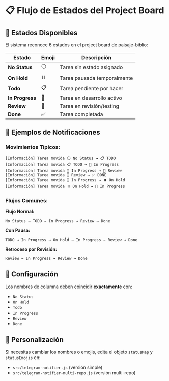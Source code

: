 # 📋 Flujo de Estados del Project Board

## 🔄 Estados Disponibles

El sistema reconoce 6 estados en el project board de paisaje-biblio:

| Estado | Emoji | Descripción |
|--------|-------|-------------|
| **No Status** | ⚪ | Tarea sin estado asignado |
| **On Hold** | ⏸️ | Tarea pausada temporalmente |
| **Todo** | 📋 | Tarea pendiente por hacer |
| **In Progress** | 🔄 | Tarea en desarrollo activo |
| **Review** | 👀 | Tarea en revisión/testing |
| **Done** | ✅ | Tarea completada |

## 📱 Ejemplos de Notificaciones

### Movimientos Típicos:

```
[Información] Tarea movida ⚪ No Status → 📋 TODO
[Información] Tarea movida 📋 TODO → 🔄 In Progress  
[Información] Tarea movida 🔄 In Progress → 👀 Review
[Información] Tarea movida 👀 Review → ✅ DONE
[Información] Tarea movida 🔄 In Progress → ⏸️ On Hold
[Información] Tarea movida ⏸️ On Hold → 🔄 In Progress
```

### Flujos Comunes:

**Flujo Normal:**
```
No Status → TODO → In Progress → Review → Done
```

**Con Pausa:**
```
TODO → In Progress → On Hold → In Progress → Review → Done
```

**Retroceso por Revisión:**
```
Review → In Progress → Review → Done
```

## 🎯 Configuración

Los nombres de columna deben coincidir **exactamente** con:
- `No Status`
- `On Hold` 
- `Todo`
- `In Progress`
- `Review`
- `Done`

## 🔧 Personalización

Si necesitas cambiar los nombres o emojis, edita el objeto `statusMap` y `statusEmojis` en:
- `src/telegram-notifier.js` (versión simple)
- `src/telegram-notifier-multi-repo.js` (versión multi-repo)
